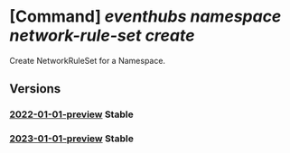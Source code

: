 # [Command] _eventhubs namespace network-rule-set create_

Create NetworkRuleSet for a Namespace.

## Versions

### [2022-01-01-preview](/Resources/mgmt-plane/L3N1YnNjcmlwdGlvbnMve30vcmVzb3VyY2Vncm91cHMve30vcHJvdmlkZXJzL21pY3Jvc29mdC5ldmVudGh1Yi9uYW1lc3BhY2VzL3t9L25ldHdvcmtydWxlc2V0cy9kZWZhdWx0/2022-01-01-preview.xml) **Stable**

<!-- mgmt-plane /subscriptions/{}/resourcegroups/{}/providers/microsoft.eventhub/namespaces/{}/networkrulesets/default 2022-01-01-preview -->

### [2023-01-01-preview](/Resources/mgmt-plane/L3N1YnNjcmlwdGlvbnMve30vcmVzb3VyY2Vncm91cHMve30vcHJvdmlkZXJzL21pY3Jvc29mdC5ldmVudGh1Yi9uYW1lc3BhY2VzL3t9L25ldHdvcmtydWxlc2V0cy9kZWZhdWx0/2023-01-01-preview.xml) **Stable**

<!-- mgmt-plane /subscriptions/{}/resourcegroups/{}/providers/microsoft.eventhub/namespaces/{}/networkrulesets/default 2023-01-01-preview -->
